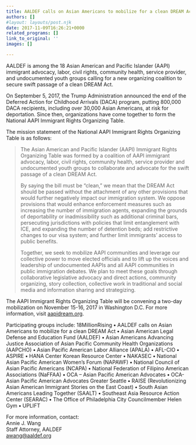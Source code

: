```yaml
---
title: AALDEF calls on Asian Americans to mobilize for a clean DREAM Act
authors: []
#layout: layouts/post.njk
date: 2017-11-09T16:26:21+0000
related_programs: []
link_to_original: ''
images: []

---
```

AALDEF is among the 18 Asian American and Pacific Islander (AAPI) immigrant advocacy, labor, civil rights, community health, service provider, and undocumented youth groups calling for a new organizing coalition to secure swift passage of a clean DREAM Act.

On September 5, 2017, the Trump Administration announced the end of the Deferred Action for Childhood Arrivals (DACA) program, putting 800,000 DACA recipients, including over 30,000 Asian Americans, at risk for deportation. Since then, organizations have come together to form the National AAPI Immigrant Rights Organizing Table.

The mission statement of the National AAPI Immigrant Rights Organizing Table is as follows:

> The Asian American and Pacific Islander (AAPI) Immigrant Rights Organizing Table was formed by a coalition of AAPI immigrant advocacy, labor, civil rights, community health, service provider and undocumented youth groups to collaborate and advocate for the swift passage of a clean DREAM Act.
>
> By saying the bill must be “clean,” we mean that the DREAM Act should be passed without the attachment of any other provisions that would further negatively impact our immigration system. We oppose provisions that would enhance enforcement measures such as increasing the number of immigration agents, expanding the grounds of deportability or inadmissibility such as additional criminal bars, persecuting jurisdictions with policies that limit entanglement with ICE, and expanding the number of detention beds; add restrictive changes to our visa system; and further limit immigrants’ access to public benefits.
>
> Together, we seek to mobilize AAPI communities and leverage our collective power to move elected officials and to lift up the voices and leadership of undocumented AAPIs and all AAPI communities in public immigration debates.  We plan to meet these goals through collaborative legislative advocacy and direct actions, community organizing, story collection, collective work in traditional and social media and information sharing and strategizing.

The AAPI Immigrant Rights Organizing Table will be convening a two-day mobilization on November 15-16, 2017 in Washington D.C.  For more information, visit [aapidream.org](https://aapidream.org).

Participating groups include: 18MillionRising **•** AALDEF calls on Asian Americans to mobilize for a clean DREAM Act **•** Asian American Legal Defense and Education Fund (AALDEF) **•** Asian Americans Advancing Justice  Association of Asian Pacific Community Health Organizations (AAPCHO) **•** Asian Pacific American Labor Alliance (APALA) **•** AFL-CIO **•** ASPIRE **•** HANA Center  Korean Resource Center **•** NAKASEC **•** National Asian Pacific American Women’s Forum (NAPAWF) **•** National Council of Asian Pacific Americans (NCAPA) **•** National Federation of Filipino American Associations (NaFFAA) **•** OCA – Asian Pacific American Advocates **•** OCA-Asian Pacific American Advocates Greater Seattle **•** RAISE (Revolutionizing Asian American Immigrant Stories on the East Coast) **•** South Asian Americans Leading Together (SAALT) **•** Southeast Asia Resource Action Center (SEARAC) **•** The Office of Philadelphia City Councilmember Helen Gym **•** UPLIFT

For more information, contact:  
Annie J. Wang  
Staff Attorney, AALDEF  
awang@aaldef.org